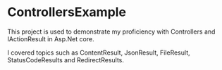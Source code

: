 # ControllersExample

This project is used to demonstrate my proficiency with Controllers and IActionResult in Asp.Net core.

I covered topics such as ContentResult, JsonResult, FileResult, StatusCodeResults and RedirectResults.
